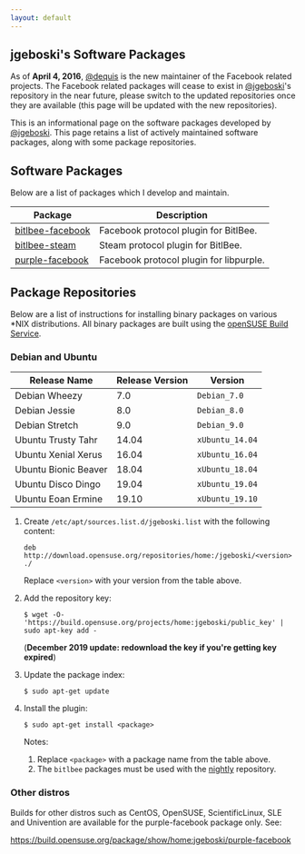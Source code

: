 ```yaml
---
layout: default
---
```


## jgeboski's Software Packages

As of **April 4, 2016**, [@dequis][p2] is the new maintainer of the
Facebook related projects. The Facebook related packages will cease
to exist in [@jgeboski][p1]'s repository in the near future, please
switch to the updated repositories once they are available (this page
will be updated with the new repositories).

This is an informational page on the software packages developed by
[@jgeboski][p1]. This page retains a list of actively maintained
software packages, along with some package repositories.

[p1]: https://github.com/jgeboski
[p2]: https://github.com/dequis

## Software Packages

Below are a list of packages which I develop and maintain.

| Package                | Description                             |
|------------------------|-----------------------------------------|
| [bitlbee-facebook][s1] | Facebook protocol plugin for BitlBee.   |
| [bitlbee-steam][s2]    | Steam protocol plugin for BitlBee.      |
| [purple-facebook][s3]  | Facebook protocol plugin for libpurple. |

[s1]: https://github.com/bitlbee/bitlbee-facebook
[s2]: https://github.com/bitlbee/bitlbee-steam
[s3]: https://github.com/dequis/purple-facebook/wiki

## Package Repositories

Below are a list of instructions for installing binary packages on
various *NIX distributions. All binary packages are built using the
[openSUSE Build Service][l1].

[l1]: https://build.opensuse.org/project/show/home:jgeboski

### Debian and Ubuntu

| Release Name            | Release Version | Version         |
|-------------------------|-----------------|-----------------|
| Debian Wheezy           | 7.0             | `Debian_7.0`    |
| Debian Jessie           | 8.0             | `Debian_8.0`    |
| Debian Stretch          | 9.0             | `Debian_9.0`    |
| Ubuntu Trusty Tahr      | 14.04           | `xUbuntu_14.04` |
| Ubuntu Xenial Xerus     | 16.04           | `xUbuntu_16.04` |
| Ubuntu Bionic Beaver    | 18.04           | `xUbuntu_18.04` |
| Ubuntu Disco Dingo      | 19.04           | `xUbuntu_19.04` |
| Ubuntu Eoan Ermine      | 19.10           | `xUbuntu_19.10` |


1. Create `/etc/apt/sources.list.d/jgeboski.list` with the following content:

   ```
   deb http://download.opensuse.org/repositories/home:/jgeboski/<version> ./
   ```

   Replace `<version>` with your version from the table above.

2. Add the repository key:

   ```
   $ wget -O- 'https://build.opensuse.org/projects/home:jgeboski/public_key' | sudo apt-key add -
   ```

   (**December 2019 update: redownload the key if you're getting key expired**)

3. Update the package index:

   `$ sudo apt-get update`

4. Install the plugin:

   `$ sudo apt-get install <package>`

   Notes:

   1. Replace `<package>` with a package name from the table above.
   2. The `bitlbee` packages must be used with the [nightly][r1] repository.

[r1]: http://code.bitlbee.org/debian/

### Other distros

Builds for other distros such as CentOS, OpenSUSE, ScientificLinux, SLE and
Univention are available for the purple-facebook package only. See:

<https://build.opensuse.org/package/show/home:jgeboski/purple-facebook>
